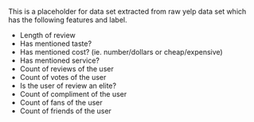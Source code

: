 This is a placeholder for data set extracted from raw yelp data set which has the following features and label.
 * Length of review
 * Has mentioned taste?
 * Has mentioned cost? (ie. number/dollars or cheap/expensive)
 * Has mentioned service?
 * Count of reviews of the user
 * Count of votes of the user
 * Is the user of review an elite?
 * Count of compliment of the user
 * Count of fans of the user
 * Count of friends of the user
